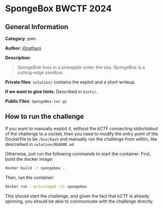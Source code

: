 # SpongeBox BWCTF 2024

## General Information
**Category**: pwn 

**Author**: [j0nathanj](https://x.com/j0nathanj) 

**Description**:
> SpongeBob lives in a pineapple under the sea. SpongeBox is a cutting-edge sandbox.

**Private files**: `solution/` contains the exploit and a short writeup.

**If we want to give hints**: Described in `hints/`.

**Public Files**: `SpongeBox.tar.gz`

## How to run the challenge
If you want to manually exploit it, without the kCTF connecting stdin/stdout of the challenge to a socket, then you need to modify the entry point of the Dockerfile to be `/bin/bash` and manually run the challenge from within, like descreibed in `solution/README.md`.

Otherwise, just run the following commands to start the container.
First, build the docker image:
```bash
docker build -t spongebox .
```

Then, run the container:
```bash
docker run --privileged -it spongebox
```

This should start the challenge, and given the fact that kCTF is already spinning, you should be able to communicate with the challenge directly.
